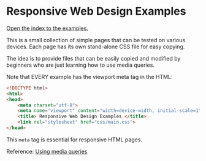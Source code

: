 # Responsive Web Design Examples

[Open the index to the examples.](https://macloo.github.io/responsive-examples/)

This is a small collection of simple pages that can be tested on various devices. Each page has its own stand-alone CSS file for easy copying.

The idea is to provide files that can be easily copied and modified by beginners who are just learning how to use media queries.

Note that EVERY example has the viewport meta tag in the HTML:

```html
<!DOCTYPE html>
<html>
<head>
	<meta charset="utf-8">
	<meta name="viewport" content="width=device-width, initial-scale=1">
	<title> Responsive Web Design Examples </title>
	<link rel="stylesheet" href="css/main.css">
</head>
```

This `meta` tag is essential for responsive HTML pages.

Reference: [Using media queries](https://developer.mozilla.org/en-US/docs/Web/CSS/Media_Queries/Using_media_queries)
